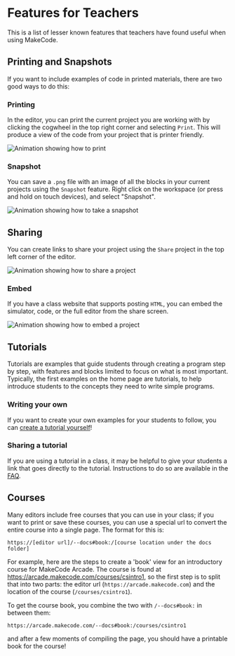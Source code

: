 # Features for Teachers

This is a list of lesser known features that teachers have found useful when using MakeCode.

## Printing and Snapshots

If you want to include examples of code in printed materials, there are two good ways to do this:

### Printing

In the editor, you can print the current project you are working with by clicking the cogwheel in the top right corner and selecting `Print`.
This will produce a view of the code from your project that is printer friendly.

![Animation showing how to print](/static/teachers/how-to-print.gif)

### Snapshot

You can save a ``.png`` file with an image of all the blocks in your current projects using the ``Snapshot`` feature.
Right click on the workspace (or press and hold on touch devices), and select "Snapshot".

![Animation showing how to take a snapshot](/static/teachers/how-to-snapshot.gif)

## Sharing

You can create links to share your project using the ``Share`` project in the top left corner of the editor.

![Animation showing how to share a project](/static/teachers/how-to-share.gif)

### Embed

If you have a class website that supports posting ``HTML``,
you can embed the simulator, code, or the full editor from the share screen.

![Animation showing how to embed a project](/static/teachers/how-to-embed.gif)

## Tutorials

Tutorials are examples that guide students through creating a program step by step,
with features and blocks limited to focus on what is most important.
Typically, the first examples on the home page are tutorials,
to help introduce students to the concepts they need to write simple programs.

### Writing your own

If you want to create your own examples for your students to follow,
you can [create a tutorial yourself](https://makecode.com/writing-docs/user-tutorials)!

### Sharing a tutorial

If you are using a tutorial in a class,
it may be helpful to give your students a link that goes directly to the tutorial.
Instructions to do so are available in the [FAQ](/faq#share-tutorials).

## Courses

Many editors include free courses that you can use in your class;
if you want to print or save these courses, you can use a special url to convert
the entire course into a single page. The format for this is:

    https://[editor url]/--docs#book:/[course location under the docs folder]

For example, here are the steps to create a 'book' view for an introductory course
for MakeCode Arcade. The course is found at https://arcade.makecode.com/courses/csintro1,
so the first step is to split that into two parts: the editor url (`https://arcade.makecode.com`)
and the location of the course (`/courses/csintro1`).

To get the course book, you combine the two with `/--docs#book:` in between them:

    https://arcade.makecode.com/--docs#book:/courses/csintro1

and after a few moments of compiling the page, you should have a printable book for the course!
